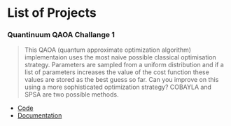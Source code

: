 # List of Projects

### Quantinuum QAOA Challange 1
> This QAOA (quantum approximate optimization algorithm) implementaion uses the most naive possible classical optimisation strategy. Parameters are sampled from a uniform distribution and if a list of parameters increases the value of the cost function these values are stored as the best guess so far. Can you improve on this using a more sophisticated optimization strategy? COBAYLA and SPSA are two possible methods.

- [Code](maxcut_optimized.ipynb)
- [Documentation](documentation.ipynb)